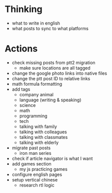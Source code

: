# Thinking
- what to write in english
- what posts to sync to what platforms

# Actions
- check missing posts from ptt2 migration
    - make sure locations are all tagged
- change the google photo links into native files
- change the ptt post ID to relative links
- math formula formatting
- add tags
    - company animal
    - language (writing & speaking)
    - science
    - math
    - programming
    - tech
    - talking with family
    - talking with colleagues
    - talking with classmates
    - talking with elderly
- migrate past posts
    - iron man series
- check if article navigator is what I want
- add games section
    - my js practicing games
- configure english pages
- setup vertical chinese
    - research rtl logic
